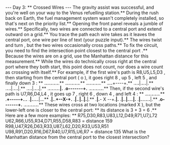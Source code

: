 --- Day 3: ** Crossed Wires ---
The gravity assist was successful, and you're well on your way to the Venus refuelling station.**  During the rush back on Earth, the fuel management system wasn't completely installed, so that's next on the priority list.**
Opening the front panel reveals a jumble of wires.** Specifically,
two wires
are connected to a central port and extend outward on a grid.**  You trace the path each wire takes as it leaves the central port, one wire per line of text (your puzzle input).**
The wires
twist and turn
, but the two wires occasionally cross paths.** To fix the circuit, you need to
find the intersection point closest to the central port
.** Because the wires are on a grid, use the
Manhattan distance
for this measurement.** While the wires do technically cross right at the central port where they both start, this point does not count, nor does a wire count as crossing with itself.**
For example, if the first wire's path is
R8,U5,L5,D3
, then starting from the central port (
o
), it goes right
8
, up
5
, left
5
, and finally down
3
: **
.**.**.**.**.**.**.**.**.**.**.**
.**.**.**.**.**.**.**.**.**.**.**
.**.**.**.**.**.**.**.**.**.**.**
.**.**.**.**+----+.**
.**.**.**.**|.**.**.**.**|.**
.**.**.**.**|.**.**.**.**|.**
.**.**.**.**|.**.**.**.**|.**
.**.**.**.**.**.**.**.**.**|.**
.**o-------+.**
.**.**.**.**.**.**.**.**.**.**.**
Then, if the second wire's path is
U7,R6,D4,L4
, it goes up
7
, right
6
, down
4
, and left
4
: **
.**.**.**.**.**.**.**.**.**.**.**
.**+-----+.**.**.**
.**|.**.**.**.**.**|.**.**.**
.**|.**.**+--X-+.**
.**|.**.**|.**.**|.**|.**
.**|.**-
X
--+.**|.**
.**|.**.**|.**.**.**.**|.**
.**|.**.**.**.**.**.**.**|.**
.**o-------+.**
.**.**.**.**.**.**.**.**.**.**.**
These wires cross at two locations (marked
X
), but the lower-left one is closer to the central port: ** its distance is
3 + 3 = 6
.**
Here are a few more examples: **
R75,D30,R83,U83,L12,D49,R71,U7,L72
U62,R66,U55,R34,D71,R55,D58,R83
= distance
159
R98,U47,R26,D63,R33,U87,L62,D20,R33,U53,R51
U98,R91,D20,R16,D67,R40,U7,R15,U6,R7
= distance
135
What is the Manhattan distance
from the central port to the closest intersection?
